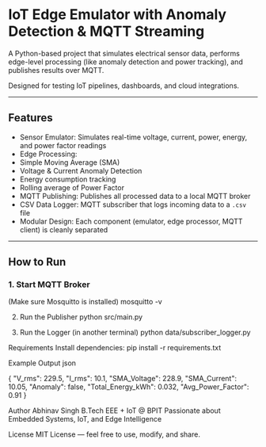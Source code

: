 #  IoT Edge Emulator with Anomaly Detection & MQTT Streaming

A Python-based project that simulates electrical sensor data, performs edge-level processing (like anomaly detection and power tracking), and publishes results over MQTT.

Designed for testing IoT pipelines, dashboards, and cloud integrations.

---

##  Features

-  Sensor Emulator: Simulates real-time voltage, current, power, energy, and power factor readings
-  Edge Processing:
  - Simple Moving Average (SMA)
  - Voltage & Current Anomaly Detection
  - Energy consumption tracking
  - Rolling average of Power Factor
-  MQTT Publishing: Publishes all processed data to a local MQTT broker
-  CSV Data Logger: MQTT subscriber that logs incoming data to a `.csv` file
- Modular Design: Each component (emulator, edge processor, MQTT client) is cleanly separated

---

##  How to Run

### 1. Start MQTT Broker
(Make sure Mosquitto is installed)
mosquitto -v

2. Run the Publisher
python src/main.py

3. Run the Logger (in another terminal)
python data/subscriber_logger.py

Requirements
Install dependencies:
pip install -r requirements.txt

Example Output
json

{
  "V_rms": 229.5,
  "I_rms": 10.1,
  "SMA_Voltage": 228.9,
  "SMA_Current": 10.05,
  "Anomaly": false,
  "Total_Energy_kWh": 0.032,
  "Avg_Power_Factor": 0.91
}

Author
Abhinav Singh
B.Tech EEE + IoT @ BPIT
Passionate about Embedded Systems, IoT, and Edge Intelligence

License
MIT License — feel free to use, modify, and share.
